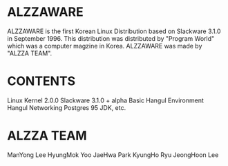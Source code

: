 # ALZZAWARE

ALZZAWARE is the first Korean Linux Distribution based on Slackware 3.1.0 in September 1996. This distribution was distributed by "Program World" which was a computer magzine in Korea. ALZZAWARE was made by "ALZZA TEAM". 

# CONTENTS

Linux Kernel 2.0.0
Slackware 3.1.0 + alpha
Basic Hangul Environment
Hangul Networking
Postgres 95
JDK, etc.

# ALZZA TEAM

ManYong Lee
HyungMok Yoo
JaeHwa Park
KyungHo Ryu
JeongHoon Lee 
